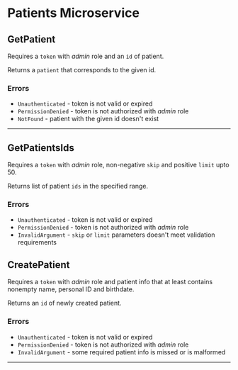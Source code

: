# Patients Microservice

## GetPatient
Requires a `token` with *admin* role and an `id` of patient. 

Returns a `patient` that corresponds to the given id.

### Errors
- `Unauthenticated` - token is not valid or expired
- `PermissionDenied` - token is not authorized with *admin* role
- `NotFound` - patient with the given id doesn't exist

---

## GetPatientsIds
Requires a `token` with *admin* role, non-negative `skip` and positive `limit` upto 50.

Returns list of patient `ids` in the specified range.

### Errors
- `Unauthenticated` - token is not valid or expired
- `PermissionDenied` - token is not authorized with *admin* role
- `InvalidArgument` - `skip` or `limit` parameters doesn't meet validation requirements

## CreatePatient
Requires a `token` with *admin* role and patient info that at least contains 
nonempty name, personal ID and birthdate.

Returns an `id` of newly created patient.

### Errors
- `Unauthenticated` - token is not valid or expired
- `PermissionDenied` - token is not authorized with *admin* role
- `InvalidArgument` - some required patient info is missed or is malformed

---